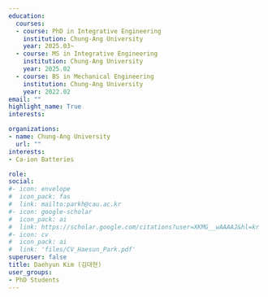```yaml
---
education:
  courses:
  - course: PhD in Integrative Engineering
    institution: Chung-Ang University
    year: 2025.03~
  - course: MS in Integrative Engineering
    institution: Chung-Ang University
    year: 2025.02  
  - course: BS in Mechanical Engineering
    institution: Chung-Ang University
    year: 2022.02
email: ""
highlight_name: True
interests:

organizations:
- name: Chung-Ang University
  url: ""
interests:
- Ca-ion Batteries

role: 
social:
#- icon: envelope
#  icon_pack: fas
#  link: mailto:parkh@cau.ac.kr
#- icon: google-scholar
#  icon_pack: ai
#  link: https://scholar.google.com/citations?user=XKMG__wAAAAJ&hl=kr
#- icon: cv
#  icon_pack: ai
#  link: 'files/CV_Haesun_Park.pdf'
superuser: false
title: Daehyun Kim (김대현)
user_groups:
- PhD Students
---
```



